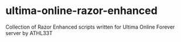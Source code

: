 # ultima-online-razor-enhanced
Collection of Razor Enhanced scripts written for Ultima Online Forever server by ATHL33T
